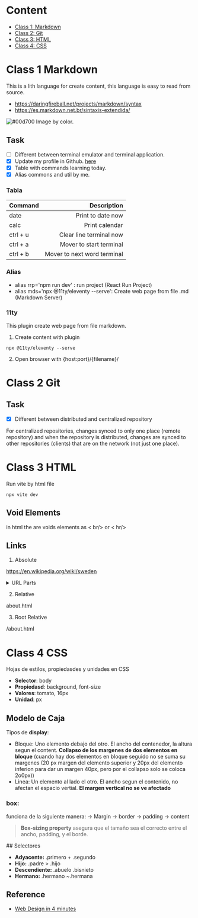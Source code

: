 # Content 
* [Class 1: Markdown](#class-1-markdown)
* [Class 2: Git](#class-2-git)
* [Class 3: HTML](#class-3-html)
* [Class 4: CSS](#class-4-css)

Class 1 Markdown
=================
This is a lith language for create content, this language is easy to read from source.

* https://daringfireball.net/projects/markdown/syntax
* https://es.markdown.net.br/sintaxis-extendida/

![#00d700](https://via.placeholder.com/15/00d700/000000?text=+) Image by color.
## Task
- [ ] Different between terminal emulator and terminal application.
- [x] Update my profile in Github. [here](https://github.com/yrguativa)
- [x] Table with commands learning today.
- [x] Alias commons and util by me.

### Tabla
| Command   | Description                   |
| -------   | -----------:                  |
| date      | Print to date now             |
| calc      | Print calendar                |
| ctrl + u  | Clear line terminal now       |
| ctrl + a  | Mover to start terminal       |
| ctrl + b  | Mover to next word terminal   |

### Alias
- alias rrp='npm run dev' : run project (React Run Project)
- alias mds='npx @11ty/eleventy --serve': Create web page from file .md  (Markdown Server)

### 11ty
This plugin create web page from file markdown.

1. Create content with plugin
```console
npx @11ty/eleventy --serve
```

2. Open browser with {host:port}/{filename}/

Class 2 Git
============

## Task
- [x] Different between distributed and centralized repository

For centralized repositories, changes synced to only one place (remote repository) and  when the repository is distributed, changes are synced to other repositories (clients) that are on the network (not just one place).

Class 3 HTML
============
Run vite by html file
```console
npx vite dev
```

## Void Elements
in html the are voids elements as < br/> or < hr/>

## Links
1. Absolute 

https://en.wikipedia.org/wiki/sweden 

<details>
<summary>URL Parts</summary>
<table>
<table>
<tr>
    <td>Schema</td>
    <td>https://</td> 
</tr>
<tr>
    <td>Domain</td>
    <td>en.wikipedia.org</td> 
</tr>
<tr>
    <td>Path</td>
    <td>/wiki/sweden</td> 

</tr>
</table>
</table>
</details>

2. Relative

about.html

3. Root Relative 

/about.html

Class 4 CSS
===========
Hojas de estilos, propiedasdes y unidades en CSS

- **Selector**: body
- **Propiedasd**: background, font-size
- **Valores**: tomato, 16px 
- **Unidad**: px

## Modelo de Caja

Tipos de **display**:
- Bloque: Uno elemento debajo del otro. El ancho del contenedor, la altura segun el content. **Collapso de los margenes de dos elementos en bloque** (cuando hay dos elementos en bloque seguido no se suma su margenes (20 px margen del elemento superior y 20px del elemento inferion para dar un margen 40px, pero por el collapso solo se coloca 2o0px))
- Linea: Un elemento al lado el otro.  El ancho segun el contenido, no afectan el espacio vertial. **El margen vertical no se ve afectado**

### box:
funciona de la siguiente manera: -> Margin -> border -> padding -> content

> **Box-sizing property** asegura que el tamaño sea el correcto entre el ancho, padding, y el borde.

## Selectores
- **Adyacente:** .primero + .segundo
- **Hijo:** .padre > .hijo
- **Descendiente:** .abuelo .bisnieto
- **Hermano:** .hermano ~.hermana

## Reference
* [Web Design in 4 minutes](https://jgthms.com/web-design-in-4-minutes/) 